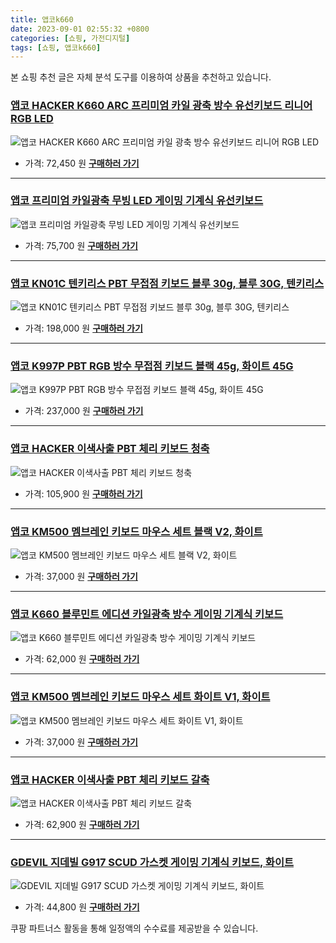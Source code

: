 ```yaml
---
title: 앱코k660
date: 2023-09-01 02:55:32 +0800
categories: [쇼핑, 가전디지털]
tags: [쇼핑, 앱코k660]
---
```

본 쇼핑 추천 글은 자체 분석 도구를 이용하여 상품을 추천하고 있습니다.
### [앱코 HACKER K660 ARC 프리미엄 카일 광축 방수 유선키보드 리니어 RGB LED](https://link.coupang.com/re/AFFSDP?lptag=AF1030537&pageKey=1379432325&itemId=2413547569&vendorItemId=73886894861&traceid=V0-153-916883b3bf19b577&requestid=20230907025532763241338280&token=31850C%7CMIXED)
![앱코 HACKER K660 ARC 프리미엄 카일 광축 방수 유선키보드 리니어 RGB LED](https://ads-partners.coupang.com/image1/801z7kmm9k58qJ8y834tyBaZGAJRRveQ2q5OekgKqPQYVqz-j6i1i-4ZYTkV0n87sAr6aT9qJu8N8UZWN254t3eT8p43PYvAXmgrx0A1hHfSzatS4eh3l8Nw5NGKVjlCXsM0NhjS8v8YXrscGBSBgvUhn2sSzAFZ6lJpkmFNw4gdtHrJXtiKwu7imAzYuS-4VdOs2fVsJ62kNTn1bD6zgW1k28laxwl87s3dzY9rsIjtzgcN1m3Pyj_rP3BLLZM4qt_TrzbeN0LEmJHGqAK_xVf7i9EzluQyvE0jQCqrAeM=)
- 가격: 72,450 원
[**구매하러 가기**](https://link.coupang.com/re/AFFSDP?lptag=AF1030537&pageKey=1379432325&itemId=2413547569&vendorItemId=73886894861&traceid=V0-153-916883b3bf19b577&requestid=20230907025532763241338280&token=31850C%7CMIXED)
---
### [앱코 프리미엄 카일광축 무빙 LED 게이밍 기계식 유선키보드](https://link.coupang.com/re/AFFSDP?lptag=AF1030537&pageKey=4890581083&itemId=6373714075&vendorItemId=73668871004&traceid=V0-153-0f1d863ccac59411&requestid=20230907025532763241338280&token=31850C%7CMIXED)
![앱코 프리미엄 카일광축 무빙 LED 게이밍 기계식 유선키보드](https://ads-partners.coupang.com/image1/YEav-Hcqqdb__KtNYETjTf9tif7Zs2Mh4Lr-FAukliafsBbX7PAbEEOdrXQ4uN-4PS7n7cr09hTXwmXfzIKdnLYmIUwCIU23gYOGjD-S7dVqi-SV5SSBJf4EIhwV7MQIEdZ_xxfbmw4q1Q3ymtHv1LREcIVnJWiMoFXyarYpljtJojOFTjpw1q9alnX8l12aB-RLTUTOlbOAZSC_T86GIN3ZN2g_mfcpbRUnwFcoh-iCjETrl_dUrdtKTVwhjnUbms83HM7j2Q==)
- 가격: 75,700 원
[**구매하러 가기**](https://link.coupang.com/re/AFFSDP?lptag=AF1030537&pageKey=4890581083&itemId=6373714075&vendorItemId=73668871004&traceid=V0-153-0f1d863ccac59411&requestid=20230907025532763241338280&token=31850C%7CMIXED)
---
### [앱코 KN01C 텐키리스 PBT 무접점 키보드 블루 30g, 블루 30G, 텐키리스](https://link.coupang.com/re/AFFSDP?lptag=AF1030537&pageKey=7563115823&itemId=19929947925&vendorItemId=87029509417&traceid=V0-153-145aabf09a0857a9&clickBeacon=nOlYL46x8Bxi3wSqfM4Y5g9fBMHPfj4Wn5mcoIU0nBwFtAilBKSgRGmMbB0P9PLl9j9n66GdYuldbe9JQlvcOOierWpud%2Fmppg5Zr14US%2BHRQSHuBmOq8xAqw4AP0eIGPqyR1mg%2FmdxBaj6E1c20lOuQSPUjG6FihdiIrCiX65HZPUlrYXIBHxj%2Fk207aT20s3Di0qTwHBUwtF585YztwAeahYa%2B3nQHtfctf20%2BHTlOkZ0DIs8qo%2BdH3%2FhKKaScCZbVqTnZmSgEYOngm5bNZAzLZdx%2B0gCdcoKxsJWGalfHCljIR%2FxP28%2F%2BsTTwJXoqOs1dozY8saOFMl%2FTowGVCFrAtuxwdaDacdsteRtt8Y1aap90A5EQgGmwMBRuJkUbwmqELiiLorE8uD0l5JD%2BYhrcrG1nHv5kCzSfxfkjEjUUBJzKxQYVNz7GvqBPitAbFbQLbIGta59WZMsE1F50%2FzYpTkjdAd3USOoku%2FsWHjBAOps%2Fz1IPrPxlEACsnMwrtZl90YjQRJ2XCGkq88qvgSywV4wboS3XDCVj3jXBVfKq0WY%2F3jm1gY59OyB4yoNYtUoRN%2FH4xw7qgayzNTSg1HwnCkeEfF0zAxQlmXIgzAqf92SiRGa6NgoMnHFOhblLBVXcf657hl1e6wt13fxvc5Sq%2Fel5hvcBDXEpnAUptfr9eO%2B7L7ugbfxwCciJ3Qk38i7DkoNJEZRtBoq9zD55ST6ubL2uOfmtE6V23nKB7KnxRsu773ifWuVuH%2Be9Mha2ED7FmMk0PNc36YxaRcZQaWTM15xtrlCMqI45gBsJlwtmIrwlDIH2Ofz0cCpRDlEgiEO7DV4JQ6Ayf6dIlUVuTuN9hygymczqimK36bkQ0fo%3D&requestid=20230907025532763241338280&token=31850C%7CMIXED)
![앱코 KN01C 텐키리스 PBT 무접점 키보드 블루 30g, 블루 30G, 텐키리스](https://ads-partners.coupang.com/image1/FcyYyCFHlg77d1CTFaHsvPmVkXaFEDnIxwLj8Bpa6clbNdgpKCoNDRKFwZe9hCHvgNZzsE0iATcWJkGIbaOcY6pUJNnTUCzlQuqN8957tjLD8jOImSuTXMq-hkcTolwOWc-_yAzUwo0WOziQ5wLDvDhqzsDcETlUx0Mg6LMlXufFRSna2Ret74jfHK5sDewTozy8cQMmMtEeTJG2ZGWDm1DZ7AgASRH4L3bpBNCGTEvgEl-FQtLjEzOfyYgJz2AV72U_KXqcSikVDHud47PEsb5Cxp2HuqxlbcQMQny02Xwnr7d6ZQ==)
- 가격: 198,000 원
[**구매하러 가기**](https://link.coupang.com/re/AFFSDP?lptag=AF1030537&pageKey=7563115823&itemId=19929947925&vendorItemId=87029509417&traceid=V0-153-145aabf09a0857a9&clickBeacon=nOlYL46x8Bxi3wSqfM4Y5g9fBMHPfj4Wn5mcoIU0nBwFtAilBKSgRGmMbB0P9PLl9j9n66GdYuldbe9JQlvcOOierWpud%2Fmppg5Zr14US%2BHRQSHuBmOq8xAqw4AP0eIGPqyR1mg%2FmdxBaj6E1c20lOuQSPUjG6FihdiIrCiX65HZPUlrYXIBHxj%2Fk207aT20s3Di0qTwHBUwtF585YztwAeahYa%2B3nQHtfctf20%2BHTlOkZ0DIs8qo%2BdH3%2FhKKaScCZbVqTnZmSgEYOngm5bNZAzLZdx%2B0gCdcoKxsJWGalfHCljIR%2FxP28%2F%2BsTTwJXoqOs1dozY8saOFMl%2FTowGVCFrAtuxwdaDacdsteRtt8Y1aap90A5EQgGmwMBRuJkUbwmqELiiLorE8uD0l5JD%2BYhrcrG1nHv5kCzSfxfkjEjUUBJzKxQYVNz7GvqBPitAbFbQLbIGta59WZMsE1F50%2FzYpTkjdAd3USOoku%2FsWHjBAOps%2Fz1IPrPxlEACsnMwrtZl90YjQRJ2XCGkq88qvgSywV4wboS3XDCVj3jXBVfKq0WY%2F3jm1gY59OyB4yoNYtUoRN%2FH4xw7qgayzNTSg1HwnCkeEfF0zAxQlmXIgzAqf92SiRGa6NgoMnHFOhblLBVXcf657hl1e6wt13fxvc5Sq%2Fel5hvcBDXEpnAUptfr9eO%2B7L7ugbfxwCciJ3Qk38i7DkoNJEZRtBoq9zD55ST6ubL2uOfmtE6V23nKB7KnxRsu773ifWuVuH%2Be9Mha2ED7FmMk0PNc36YxaRcZQaWTM15xtrlCMqI45gBsJlwtmIrwlDIH2Ofz0cCpRDlEgiEO7DV4JQ6Ayf6dIlUVuTuN9hygymczqimK36bkQ0fo%3D&requestid=20230907025532763241338280&token=31850C%7CMIXED)
---
### [앱코 K997P PBT RGB 방수 무접점 키보드 블랙 45g, 화이트 45G](https://link.coupang.com/re/AFFSDP?lptag=AF1030537&pageKey=7563332234&itemId=19930868777&vendorItemId=87030413690&traceid=V0-153-df8865c97ce11ec9&clickBeacon=nOlYL46x8Bxi3wSqfM4Y5g9fBMHPfj4Wn5mcoIU0nBwFtAilBKSgRGmMbB0P9PLl9j9n66GdYuldbe9JQlvcOHSE1ZUAZhlqX9VAsXM1LJMxfJ%2FwXeLkPJTVnOIG3ngZ38IXsQueIlfLB9lyb8edRHodCx%2BMgA4pnzpw9O0495bZPUlrYXIBHxj%2Fk207aT20s3Di0qTwHBUwtF585YztwAeahYa%2B3nQHtfctf20%2BHTlOkZ0DIs8qo%2BdH3%2FhKKaScCZbVqTnZmSgEYOngm5bNZPMlf5QqiEtQ%2FQWbm5%2Fnt9q881fMwgc2YhSUrvFlRrto4TKre%2Fh3qylWQ3IrTFIZ8FgX%2FLH%2BnyM60K69MIGVrQHd32peAk8CoMWiCR4tcYoWTbGKfp%2FCV%2Bc%2BW3D%2F8woVWrS1L522%2BRkLnMlWBiZYacwYCnLJyVtG3f%2F8ZF1eUvuTwwwSZ3eKgUDC29dvEaCQ7HkiYNoG3TzQin1qJNSHr1%2Bq0WY%2F3jm1gY59OyB4yoNYeYbu02McE4nHUtFRqKITeLBcnojvaVREhk1752UmDAJcdGGaBDEJLkZoxN9iQuMDwyxDJB1tHno123lUvuwk2vX2w6SGsq8rHQn8eE3x2JXrnvcwsM%2FlOV3Z6oGLi8jIpY6NR3l2Hz0sqqNkJhix94XQH%2BsaWf1ZDfwossapmCGAj4wIxiPFVPQ7xB7EIwT%2BAnighyM8l%2FYf1jJYf5DrPydQcz0EHnurQfykCsVSPV%2BT4hE9dOhhk7mvLdnPucPuXTMd11zb0k6a5PSrwrxR4WJqk4QxA3L%2BZE%2BZ4z4uoNQNUyQ8ytjoDb49ZDh2MmKH7pBu9gErBXqe42qjtFbDnMladxPSpWJ00B7gX3nIvc4%3D&requestid=20230907025532763241338280&token=31850C%7CMIXED)
![앱코 K997P PBT RGB 방수 무접점 키보드 블랙 45g, 화이트 45G](https://ads-partners.coupang.com/image1/etXtLYUrBiZz-aggerkXqXSCAdfhmttPiNR68aIn7LQP0E1GZmpmtkXnPfFYlJ8M282L0x1WVqaSglf0R7X2vUqrJgUnqyqUhubmZd__ZFK447zJjRS9Ladgw4ub-MB5y6sf5rnRRYbBq_SD3-m9VU2Y0S87Tpx_g_Mma31Hgqshcy145tBdssAbztZTTfMaqlff2vSFB9VGBzi7708taNqy5QebZfFwdl1d0gfnVmHOdF1enKZwRhqrd1CjGyxoBshHFaRVr8hmwP9SOo-GR-bSPvTNQCEwvOWvSRpXc3fk4b4cPg==)
- 가격: 237,000 원
[**구매하러 가기**](https://link.coupang.com/re/AFFSDP?lptag=AF1030537&pageKey=7563332234&itemId=19930868777&vendorItemId=87030413690&traceid=V0-153-df8865c97ce11ec9&clickBeacon=nOlYL46x8Bxi3wSqfM4Y5g9fBMHPfj4Wn5mcoIU0nBwFtAilBKSgRGmMbB0P9PLl9j9n66GdYuldbe9JQlvcOHSE1ZUAZhlqX9VAsXM1LJMxfJ%2FwXeLkPJTVnOIG3ngZ38IXsQueIlfLB9lyb8edRHodCx%2BMgA4pnzpw9O0495bZPUlrYXIBHxj%2Fk207aT20s3Di0qTwHBUwtF585YztwAeahYa%2B3nQHtfctf20%2BHTlOkZ0DIs8qo%2BdH3%2FhKKaScCZbVqTnZmSgEYOngm5bNZPMlf5QqiEtQ%2FQWbm5%2Fnt9q881fMwgc2YhSUrvFlRrto4TKre%2Fh3qylWQ3IrTFIZ8FgX%2FLH%2BnyM60K69MIGVrQHd32peAk8CoMWiCR4tcYoWTbGKfp%2FCV%2Bc%2BW3D%2F8woVWrS1L522%2BRkLnMlWBiZYacwYCnLJyVtG3f%2F8ZF1eUvuTwwwSZ3eKgUDC29dvEaCQ7HkiYNoG3TzQin1qJNSHr1%2Bq0WY%2F3jm1gY59OyB4yoNYeYbu02McE4nHUtFRqKITeLBcnojvaVREhk1752UmDAJcdGGaBDEJLkZoxN9iQuMDwyxDJB1tHno123lUvuwk2vX2w6SGsq8rHQn8eE3x2JXrnvcwsM%2FlOV3Z6oGLi8jIpY6NR3l2Hz0sqqNkJhix94XQH%2BsaWf1ZDfwossapmCGAj4wIxiPFVPQ7xB7EIwT%2BAnighyM8l%2FYf1jJYf5DrPydQcz0EHnurQfykCsVSPV%2BT4hE9dOhhk7mvLdnPucPuXTMd11zb0k6a5PSrwrxR4WJqk4QxA3L%2BZE%2BZ4z4uoNQNUyQ8ytjoDb49ZDh2MmKH7pBu9gErBXqe42qjtFbDnMladxPSpWJ00B7gX3nIvc4%3D&requestid=20230907025532763241338280&token=31850C%7CMIXED)
---
### [앱코 HACKER 이색사출 PBT 체리 키보드 청축](https://link.coupang.com/re/AFFSDP?lptag=AF1030537&pageKey=2112536529&itemId=3588588272&vendorItemId=70795408338&traceid=V0-153-79a1a8a8479960c6&requestid=20230907025532763241338280&token=31850C%7CMIXED)
![앱코 HACKER 이색사출 PBT 체리 키보드 청축](https://ads-partners.coupang.com/image1/so_DEOdi8PjhEHkxsqnF_LsFW7jv9fgvwMoCbuyeMRhLfC2mwA2RjPccQ3IJXdZbc22YDdfrAOqTebxsGe799WJcUs3ISjtcIJiSR0gUYf9y7CBkdj8u1KW5oGddk3ZOgcyZ30JPLlrwR6iz9Po6dsupqAgwBPw-Pg3piX8DCV5-AksaZW9TKCmxPU8QGTgHRhRf764YqE940sRjFXMeHFPIjF-6gdYqqo1og0BfLepYKDtjjqkc-wHS9cDbkO3Hl9uov0eRa0LE8Avb9TS6QJvAXxyXE3EZ4YeSbu3UyCeY)
- 가격: 105,900 원
[**구매하러 가기**](https://link.coupang.com/re/AFFSDP?lptag=AF1030537&pageKey=2112536529&itemId=3588588272&vendorItemId=70795408338&traceid=V0-153-79a1a8a8479960c6&requestid=20230907025532763241338280&token=31850C%7CMIXED)
---
### [앱코 KM500 멤브레인 키보드 마우스 세트 블랙 V2, 화이트](https://link.coupang.com/re/AFFSDP?lptag=AF1030537&pageKey=7572948747&itemId=19975523811&vendorItemId=87073937525&traceid=V0-153-80137889d3c46f73&clickBeacon=nOlYL46x8Bxi3wSqfM4Y5g9fBMHPfj4Wn5mcoIU0nBwFtAilBKSgRGmMbB0P9PLl9j9n66GdYuldbe9JQlvcOLk%2FLQ2uKlX4uCScl4K1tzcxfJ%2FwXeLkPJTVnOIG3ngZINXyKMsx3%2BNJB3s%2FO1BQ7F820MHmMqf5oB8oeaDe8sLZPUlrYXIBHxj%2Fk207aT20s3Di0qTwHBUwtF585YztwAeahYa%2B3nQHtfctf20%2BHTlOkZ0DIs8qo%2BdH3%2FhKKaScCZbVqTnZmSgEYOngm5bNZBjQx%2B7zwV2V4aipo4mVW3qM5PlUaNW1UDlMrIgZHS4X5ZQJ%2Bpoz5zkPRhwe%2BrSK1%2B9AhuTRxTZ6dO7UPHOYywPEFyGW4aNU5L6%2BRXugVwpdC7j2EQ6Y0pCs6%2BwlpFGaqxh%2FA2Em4R%2FODQiv6eVtcC1RQNCMvviiC6PxWfKEGWJ6b6c9BxNqWLumBsD%2ByfQpyqk9DObm7SJZgHOpLCTMkhVk1IGAcx%2FJQ4KI8x6E5WHsitU2kJ0ezopj5%2BgRZFaMZlv%2FYPXoq7BHsMuKnp5AcxCz91bsTR5a1sV4Yd9oZeqRTV12e71Q1dkhxYxVLtvCp1DGpwyIq1zbkpV3ABLPxZYVqAZPY10TY4QUVR4Ct4bPXpZO0HLcfJCfUkvN9B1tkCJ9jhcvdBZm7kPuBljC0k79L4UsoAclEK9A2CSIMSkdY3MGwZY8NT3ZYLyj2s2gxS4yYZxXSNYJThgOaLHAb%2F6pVP8p%2BgfjNGqdk%2FqQES%2FDdx4VqjWkNlgb8VImrTrW%2F5P1vjPIfGRH9HrI46RU2CGXLL%2FIA8xYNSDUU2EBhnsGHC%2FHoqNtonNx9C4LDKhgTxdpy317Pv2o546YUpopwW4%3D&requestid=20230907025532763241338280&token=31850C%7CMIXED)
![앱코 KM500 멤브레인 키보드 마우스 세트 블랙 V2, 화이트](https://ads-partners.coupang.com/image1/ueN3xKggXM8oS65WubH3IjtcN0kTzNwwyp3plYstu8mH_WjaODX8QxtsN-z1N3hmVip8WOIVUK4gY07yVlZgNetNpW3-IYvSuhu5BSxfmHEsqxYtxHm9NgnKhS9KU7EQtIviNPCQTeWlLqamO7ooGHuf7r9r4v35-anm3s4eAfv0u6hhfHrfjNPQNSmRzdE31rkA8FAJq6IFR8DfKtqig2iBgrxK-s7Mb8WOCM4Z6L39m5R4ZbiiTIPGHZaTj-zEmsvCVWZv6YFjhTdCFsey5U6NWJCVDDJlMlDKfHW1dQuQkX-J3g==)
- 가격: 37,000 원
[**구매하러 가기**](https://link.coupang.com/re/AFFSDP?lptag=AF1030537&pageKey=7572948747&itemId=19975523811&vendorItemId=87073937525&traceid=V0-153-80137889d3c46f73&clickBeacon=nOlYL46x8Bxi3wSqfM4Y5g9fBMHPfj4Wn5mcoIU0nBwFtAilBKSgRGmMbB0P9PLl9j9n66GdYuldbe9JQlvcOLk%2FLQ2uKlX4uCScl4K1tzcxfJ%2FwXeLkPJTVnOIG3ngZINXyKMsx3%2BNJB3s%2FO1BQ7F820MHmMqf5oB8oeaDe8sLZPUlrYXIBHxj%2Fk207aT20s3Di0qTwHBUwtF585YztwAeahYa%2B3nQHtfctf20%2BHTlOkZ0DIs8qo%2BdH3%2FhKKaScCZbVqTnZmSgEYOngm5bNZBjQx%2B7zwV2V4aipo4mVW3qM5PlUaNW1UDlMrIgZHS4X5ZQJ%2Bpoz5zkPRhwe%2BrSK1%2B9AhuTRxTZ6dO7UPHOYywPEFyGW4aNU5L6%2BRXugVwpdC7j2EQ6Y0pCs6%2BwlpFGaqxh%2FA2Em4R%2FODQiv6eVtcC1RQNCMvviiC6PxWfKEGWJ6b6c9BxNqWLumBsD%2ByfQpyqk9DObm7SJZgHOpLCTMkhVk1IGAcx%2FJQ4KI8x6E5WHsitU2kJ0ezopj5%2BgRZFaMZlv%2FYPXoq7BHsMuKnp5AcxCz91bsTR5a1sV4Yd9oZeqRTV12e71Q1dkhxYxVLtvCp1DGpwyIq1zbkpV3ABLPxZYVqAZPY10TY4QUVR4Ct4bPXpZO0HLcfJCfUkvN9B1tkCJ9jhcvdBZm7kPuBljC0k79L4UsoAclEK9A2CSIMSkdY3MGwZY8NT3ZYLyj2s2gxS4yYZxXSNYJThgOaLHAb%2F6pVP8p%2BgfjNGqdk%2FqQES%2FDdx4VqjWkNlgb8VImrTrW%2F5P1vjPIfGRH9HrI46RU2CGXLL%2FIA8xYNSDUU2EBhnsGHC%2FHoqNtonNx9C4LDKhgTxdpy317Pv2o546YUpopwW4%3D&requestid=20230907025532763241338280&token=31850C%7CMIXED)
---
### [앱코 K660 블루민트 에디션 카일광축 방수 게이밍 기계식 키보드](https://link.coupang.com/re/AFFSDP?lptag=AF1030537&pageKey=7233305204&itemId=18359596495&vendorItemId=85994384174&traceid=V0-153-d3fe380ffb1d3035&requestid=20230907025532763241338280&token=31850C%7CMIXED)
![앱코 K660 블루민트 에디션 카일광축 방수 게이밍 기계식 키보드](https://ads-partners.coupang.com/image1/geJTfbWtBa7sJdDWgXYPx9kQqLoJHDxKeEKcG2DyJPspkoqu3jmR2733iNtM9OGTjBdirxpraDsPYUqbNQU0jdEs8xcRv2TP4dvOEg8qYTvayyb_5JgVWCz1yfOQfbvjDR_86kt3XDBS7FrII9LmmpzIw4q8smwkhKRP_rBRxybiMrYKCQ1U6NeAg4SOsoQFqA-4mRmSimH53Up2_aUX2JSVTDIYeaaWkZrvwpUh2DF3obqP2aICrE8phn9H_piD3rClElbsgsHSI7R9BJXTj02c9q7RcH-WEli7O6C8GAk=)
- 가격: 62,000 원
[**구매하러 가기**](https://link.coupang.com/re/AFFSDP?lptag=AF1030537&pageKey=7233305204&itemId=18359596495&vendorItemId=85994384174&traceid=V0-153-d3fe380ffb1d3035&requestid=20230907025532763241338280&token=31850C%7CMIXED)
---
### [앱코 KM500 멤브레인 키보드 마우스 세트 화이트 V1, 화이트](https://link.coupang.com/re/AFFSDP?lptag=AF1030537&pageKey=7573083803&itemId=19976110439&vendorItemId=87074500496&traceid=V0-153-7005bf64d8aa4e8c&clickBeacon=nOlYL46x8Bxi3wSqfM4Y5g9fBMHPfj4Wn5mcoIU0nBwFtAilBKSgRGmMbB0P9PLl9j9n66GdYuldbe9JQlvcOOXj09uXFO9sz2Op01HEJ%2FsxfJ%2FwXeLkPJTVnOIG3ngZ7cOZwIjfr39Bm2DkxJ%2FIAb88QBUl0Xl5Br%2FBCLLn7ETZPUlrYXIBHxj%2Fk207aT20s3Di0qTwHBUwtF585YztwAeahYa%2B3nQHtfctf20%2BHTlOkZ0DIs8qo%2BdH3%2FhKKaScCZbVqTnZmSgEYOngm5bNZPyw3A0FhHcHGEyH%2FZBFAd27dZ0nByxmC%2BVW7crfj6UQ4TKre%2Fh3qylWQ3IrTFIZ8FgX%2FLH%2BnyM60K69MIGVrQF96DNjnLEqq2VhsfN7Z8rtTbGKfp%2FCV%2Bc%2BW3D%2F8woVWrS1L522%2BRkLnMlWBiZYacwYCnLJyVtG3f%2F8ZF1eUvuTkUpqM2tOnvAe34VBo14IE3kiYNoG3TzQin1qJNSHr1%2Bq0WY%2F3jm1gY59OyB4yoNYeYbu02McE4nHUtFRqKITeLBcnojvaVREhk1752UmDAJcdGGaBDEJLkZoxN9iQuMDwyxDJB1tHno123lUvuwk2vX2w6SGsq8rHQn8eE3x2JXrnvcwsM%2FlOV3Z6oGLi8jIpY6NR3l2Hz0sqqNkJhix94XQH%2BsaWf1ZDfwossapmCGAj4wIxiPFVPQ7xB7EIwT%2BAnighyM8l%2FYf1jJYf5DrPydQcz0EHnurQfykCsVSPV%2BT4hE9dOhhk7mvLdnPucPuXTMd11zb0k6a5PSrwrxR4WJqk4QxA3L%2BZE%2BZ4z4uoNQNUyQ8ytjoDb49ZDh2MmKH7pBu9gErBXqe42qjtFbDnMladxPSpWJ00B7gX3nIvc4%3D&requestid=20230907025532763241338280&token=31850C%7CMIXED)
![앱코 KM500 멤브레인 키보드 마우스 세트 화이트 V1, 화이트](https://ads-partners.coupang.com/image1/Yrw8_qX8qGX5IOWnYpOysIl0j9RBOf19uoILIMaFNM0B_2Tof_Prh4uHPj2DPNf90s_6AMDTj9koSgLeCzlp8kf1e8ZXS8yDPjTaARuLFeV0AqRJ143do9q3mDSAk3-BnnyAbRWq2_eKoposDXdV-oSyLeDwv2WJOLEQ4VLvz7KWLCFWROzZOQokKhvRVmuNkakbylqMf3VCc85k-ABS29QtQyvQw3PAQlI1NLBDEMQnIQTpLsvrGp1qt9SBmKaAWd8o2yEatKAoSahvqmSa46jPheVmobcNfK0h33GB9VEtN5SDod8=)
- 가격: 37,000 원
[**구매하러 가기**](https://link.coupang.com/re/AFFSDP?lptag=AF1030537&pageKey=7573083803&itemId=19976110439&vendorItemId=87074500496&traceid=V0-153-7005bf64d8aa4e8c&clickBeacon=nOlYL46x8Bxi3wSqfM4Y5g9fBMHPfj4Wn5mcoIU0nBwFtAilBKSgRGmMbB0P9PLl9j9n66GdYuldbe9JQlvcOOXj09uXFO9sz2Op01HEJ%2FsxfJ%2FwXeLkPJTVnOIG3ngZ7cOZwIjfr39Bm2DkxJ%2FIAb88QBUl0Xl5Br%2FBCLLn7ETZPUlrYXIBHxj%2Fk207aT20s3Di0qTwHBUwtF585YztwAeahYa%2B3nQHtfctf20%2BHTlOkZ0DIs8qo%2BdH3%2FhKKaScCZbVqTnZmSgEYOngm5bNZPyw3A0FhHcHGEyH%2FZBFAd27dZ0nByxmC%2BVW7crfj6UQ4TKre%2Fh3qylWQ3IrTFIZ8FgX%2FLH%2BnyM60K69MIGVrQF96DNjnLEqq2VhsfN7Z8rtTbGKfp%2FCV%2Bc%2BW3D%2F8woVWrS1L522%2BRkLnMlWBiZYacwYCnLJyVtG3f%2F8ZF1eUvuTkUpqM2tOnvAe34VBo14IE3kiYNoG3TzQin1qJNSHr1%2Bq0WY%2F3jm1gY59OyB4yoNYeYbu02McE4nHUtFRqKITeLBcnojvaVREhk1752UmDAJcdGGaBDEJLkZoxN9iQuMDwyxDJB1tHno123lUvuwk2vX2w6SGsq8rHQn8eE3x2JXrnvcwsM%2FlOV3Z6oGLi8jIpY6NR3l2Hz0sqqNkJhix94XQH%2BsaWf1ZDfwossapmCGAj4wIxiPFVPQ7xB7EIwT%2BAnighyM8l%2FYf1jJYf5DrPydQcz0EHnurQfykCsVSPV%2BT4hE9dOhhk7mvLdnPucPuXTMd11zb0k6a5PSrwrxR4WJqk4QxA3L%2BZE%2BZ4z4uoNQNUyQ8ytjoDb49ZDh2MmKH7pBu9gErBXqe42qjtFbDnMladxPSpWJ00B7gX3nIvc4%3D&requestid=20230907025532763241338280&token=31850C%7CMIXED)
---
### [앱코 HACKER 이색사출 PBT 체리 키보드 갈축](https://link.coupang.com/re/AFFSDP?lptag=AF1030537&pageKey=2112536676&itemId=3588588558&vendorItemId=84133177621&traceid=V0-153-cf9d4eece63ef335&requestid=20230907025532763241338280&token=31850C%7CMIXED)
![앱코 HACKER 이색사출 PBT 체리 키보드 갈축](https://ads-partners.coupang.com/image1/6d7coAwvvdCaU2G16R9hkIsgN5sAYCv9dk0o8QNwjTbFHPY4G7cUoxQR2m-BAbc0SD9tveQFTbvgftx0y2IeikeMVjDIPTdcO-BSHpRqtXFl_p3kuSdxR3R90i7v6Bb5wBgnp-ZcXgSelCoDhBDgEPNyIWrir_VGlR4vBsSV9Ktv7a5xkODVHbmmTMin9MwGPIhhXIXipNOKTpakh5Rb1w-TggY3QDQHeK5_iXxKgPR9HTmMcowPZZj5E4ieJtUf_haMsc1egPV3ui8TsyvE181UVTyInj6Bu-gocOFZo0w=)
- 가격: 62,900 원
[**구매하러 가기**](https://link.coupang.com/re/AFFSDP?lptag=AF1030537&pageKey=2112536676&itemId=3588588558&vendorItemId=84133177621&traceid=V0-153-cf9d4eece63ef335&requestid=20230907025532763241338280&token=31850C%7CMIXED)
---
### [GDEVIL 지데빌 G917 SCUD 가스켓 게이밍 기계식 키보드, 화이트](https://link.coupang.com/re/AFFSDP?lptag=AF1030537&pageKey=7475415766&itemId=19514676981&vendorItemId=86623453629&traceid=V0-153-4a95f067516b4d19&clickBeacon=nOlYL46x8Bxi3wSqfM4Y5g9fBMHPfj4Wn5mcoIU0nBwFtAilBKSgRGmMbB0P9PLl9j9n66GdYuldbe9JQlvcOJja3eYqVX7JyKUxLuXCmCExfJ%2FwXeLkPJTVnOIG3ngZzrpRYjNz7QNGFqUA7OU4mct%2BV8Jxq5NUP3l0hgbEFMXZPUlrYXIBHxj%2Fk207aT20s3Di0qTwHBUwtF585YztwAeahYa%2B3nQHtfctf20%2BHTlOkZ0DIs8qo%2BdH3%2FhKKaScCZbVqTnZmSgEYOngm5bNZC%2B9IW2IuhZlbyJtxJ0iq%2FEWJPYI5h%2BVQIcO3l2shAyc4TKre%2Fh3qylWQ3IrTFIZ8FgX%2FLH%2BnyM60K69MIGVrQEyNS2mmibgrEMb9f0Go%2FgdTbGKfp%2FCV%2Bc%2BW3D%2F8woVWrS1L522%2BRkLnMlWBiZYacxu3W76ZrkpN%2BccRQgOGXfxTvPdyw3hmcd2kBN5ptFaDnkiYNoG3TzQin1qJNSHr1%2Bq0WY%2F3jm1gY59OyB4yoNYeYbu02McE4nHUtFRqKITeLBcnojvaVREhk1752UmDAJcdGGaBDEJLkZoxN9iQuMDwyxDJB1tHno123lUvuwk2vX2w6SGsq8rHQn8eE3x2JXrnvcwsM%2FlOV3Z6oGLi8jIpY6NR3l2Hz0sqqNkJhix94XQH%2BsaWf1ZDfwossapmCGAj4wIxiPFVPQ7xB7EIwT%2BAnighyM8l%2FYf1jJYf5DrPydQcz0EHnurQfykCsVSPV%2BT4hE9dOhhk7mvLdnPucPuXTMd11zb0k6a5PSrwrxR4WJqk4QxA3L%2BZE%2BZ4z4uoNQNUyQ8ytjoDb49ZDh2MmKH7pBu9gErBXqe42qjtFbDnMladxPSpWJ00B7gX3nIvc4%3D&requestid=20230907025532763241338280&token=31850C%7CMIXED)
![GDEVIL 지데빌 G917 SCUD 가스켓 게이밍 기계식 키보드, 화이트](https://ads-partners.coupang.com/image1/HZKCauIjbIdgYUvYHeQ2Ytk1SCdS2dzHWa-XiL0DQ-rHNyonco787wLN1zBHdwIAxGJACe9a1Uk1qx5dUwxl76kmxGEwc-aV1TZl6Y1sWeaNQ1y7OR2ln1ZEkYTzk0q70JgVKXiCeBUf6I4U30bJiw1oqN_Eg7IcsO9oO6qp0XTv9TMgExmOTEhmiqIi8AV63931Yq1IYbRjzSyyAz_B3AJLZodrY6BDepX4y0OuGnJd9vV-eS316fPMsrY-zWNmZt467D5TD5f5X4dKsU-eS_NL_9jbkJOo71MpwVL_3qb4JlpQOg==)
- 가격: 44,800 원
[**구매하러 가기**](https://link.coupang.com/re/AFFSDP?lptag=AF1030537&pageKey=7475415766&itemId=19514676981&vendorItemId=86623453629&traceid=V0-153-4a95f067516b4d19&clickBeacon=nOlYL46x8Bxi3wSqfM4Y5g9fBMHPfj4Wn5mcoIU0nBwFtAilBKSgRGmMbB0P9PLl9j9n66GdYuldbe9JQlvcOJja3eYqVX7JyKUxLuXCmCExfJ%2FwXeLkPJTVnOIG3ngZzrpRYjNz7QNGFqUA7OU4mct%2BV8Jxq5NUP3l0hgbEFMXZPUlrYXIBHxj%2Fk207aT20s3Di0qTwHBUwtF585YztwAeahYa%2B3nQHtfctf20%2BHTlOkZ0DIs8qo%2BdH3%2FhKKaScCZbVqTnZmSgEYOngm5bNZC%2B9IW2IuhZlbyJtxJ0iq%2FEWJPYI5h%2BVQIcO3l2shAyc4TKre%2Fh3qylWQ3IrTFIZ8FgX%2FLH%2BnyM60K69MIGVrQEyNS2mmibgrEMb9f0Go%2FgdTbGKfp%2FCV%2Bc%2BW3D%2F8woVWrS1L522%2BRkLnMlWBiZYacxu3W76ZrkpN%2BccRQgOGXfxTvPdyw3hmcd2kBN5ptFaDnkiYNoG3TzQin1qJNSHr1%2Bq0WY%2F3jm1gY59OyB4yoNYeYbu02McE4nHUtFRqKITeLBcnojvaVREhk1752UmDAJcdGGaBDEJLkZoxN9iQuMDwyxDJB1tHno123lUvuwk2vX2w6SGsq8rHQn8eE3x2JXrnvcwsM%2FlOV3Z6oGLi8jIpY6NR3l2Hz0sqqNkJhix94XQH%2BsaWf1ZDfwossapmCGAj4wIxiPFVPQ7xB7EIwT%2BAnighyM8l%2FYf1jJYf5DrPydQcz0EHnurQfykCsVSPV%2BT4hE9dOhhk7mvLdnPucPuXTMd11zb0k6a5PSrwrxR4WJqk4QxA3L%2BZE%2BZ4z4uoNQNUyQ8ytjoDb49ZDh2MmKH7pBu9gErBXqe42qjtFbDnMladxPSpWJ00B7gX3nIvc4%3D&requestid=20230907025532763241338280&token=31850C%7CMIXED)


쿠팡 파트너스 활동을 통해 일정액의 수수료를 제공받을 수 있습니다.
